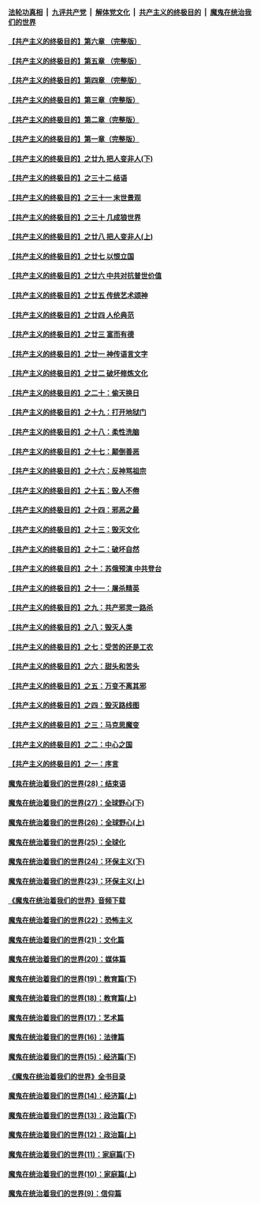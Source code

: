 ####  [法轮功真相](../../../../basic/blob/master/README.md?t=04130501) &nbsp;|&nbsp; [九评共产党](../../../../9ping.md/blob/master/README.md?t=04130501) &nbsp;|&nbsp; [解体党文化](../../../../jtdwh.md/blob/master/README.md?t=04130501)  &nbsp;|&nbsp; [共产主义的终极目的](../../../../gczydzjmd.md/blob/master/README.md?t=04130501) &nbsp;|&nbsp; [魔鬼在统治我们的世界](../../../../mgztzwmdsj.md/blob/master/README.md?t=04130501) 

#### [【共产主义的终极目的】第六章 （完整版）](../pages/nsc422/n11428913.md?t=04130501) 

#### [【共产主义的终极目的】第五章 （完整版）](../pages/nsc422/n11428912.md?t=04130501) 

#### [【共产主义的终极目的】第四章 （完整版）](../pages/nsc422/n11428907.md?t=04130501) 

#### [【共产主义的终极目的】第三章（完整版）](../pages/nsc422/n11428848.md?t=04130501) 

#### [【共产主义的终极目的】第二章（完整版）](../pages/nsc422/n11428831.md?t=04130501) 

#### [【共产主义的终极目的】第一章（完整版）](../pages/nsc422/n11417651.md?t=04130501) 

#### [【共产主义的终极目的】之廿九 把人变非人(下)](../pages/nsc422/n11344140.md?t=04130501) 

#### [【共产主义的终极目的】之三十二 结语](../pages/nsc422/n11360535.md?t=04130501) 

#### [【共产主义的终极目的】之三十一 末世景观](../pages/nsc422/n11351129.md?t=04130501) 

#### [【共产主义的终极目的】之三十 几成狼世界](../pages/nsc422/n11348280.md?t=04130501) 

#### [【共产主义的终极目的】之廿八 把人变非人(上)](../pages/nsc422/n11340492.md?t=04130501) 

#### [【共产主义的终极目的】之廿七 以恨立国](../pages/nsc422/n11336944.md?t=04130501) 

#### [【共产主义的终极目的】之廿六 中共对抗普世价值](../pages/nsc422/n11324785.md?t=04130501) 

#### [【共产主义的终极目的】之廿五 传统艺术颂神](../pages/nsc422/n11296396.md?t=04130501) 

#### [【共产主义的终极目的】之廿四 人伦典范](../pages/nsc422/n11296397.md?t=04130501) 

#### [【共产主义的终极目的】之廿三 富而有德](../pages/nsc422/n11283598.md?t=04130501) 

#### [【共产主义的终极目的】之廿一 神传语言文字](../pages/nsc422/n11263265.md?t=04130501) 

#### [【共产主义的终极目的】之廿二 破坏修炼文化](../pages/nsc422/n11245728.md?t=04130501) 

#### [【共产主义的终极目的】之二十：偷天换日](../pages/nsc422/n11238846.md?t=04130501) 

#### [【共产主义的终极目的】之十九：打开地狱门](../pages/nsc422/n11206376.md?t=04130501) 

#### [【共产主义的终极目的】之十八：柔性洗脑](../pages/nsc422/n11199994.md?t=04130501) 

#### [【共产主义的终极目的】之十七：颠倒善恶](../pages/nsc422/n11179782.md?t=04130501) 

#### [【共产主义的终极目的】之十六：反神骂祖宗](../pages/nsc422/n11166798.md?t=04130501) 

#### [【共产主义的终极目的】之十五：毁人不倦](../pages/nsc422/n11166792.md?t=04130501) 

#### [【共产主义的终极目的】之十四：邪恶之最](../pages/nsc422/n11150249.md?t=04130501) 

#### [【共产主义的终极目的】之十三：毁灭文化](../pages/nsc422/n11135227.md?t=04130501) 

#### [【共产主义的终极目的】之十二：破坏自然](../pages/nsc422/n11135214.md?t=04130501) 

#### [【共产主义的终极目的】之十：苏俄预演 中共登台](../pages/nsc422/n11118424.md?t=04130501) 

#### [【共产主义的终极目的】之十一：屠杀精英](../pages/nsc422/n11118442.md?t=04130501) 

#### [【共产主义的终极目的】之九：共产邪灵一路杀](../pages/nsc422/n11114139.md?t=04130501) 

#### [【共产主义的终极目的】之八：毁灭人类](../pages/nsc422/n11108503.md?t=04130501) 

#### [【共产主义的终极目的】之七：受苦的还是工农](../pages/nsc422/n11101809.md?t=04130501) 

#### [【共产主义的终极目的】之六：甜头和苦头](../pages/nsc422/n11096971.md?t=04130501) 

#### [【共产主义的终极目的】之五：万变不离其邪](../pages/nsc422/n11091285.md?t=04130501) 

#### [【共产主义的终极目的】之四：毁灭路线图](../pages/nsc422/n11086284.md?t=04130501) 

#### [【共产主义的终极目的】之三：马克思魔变](../pages/nsc422/n11061941.md?t=04130501) 

#### [【共产主义的终极目的】之二：中心之国](../pages/nsc422/n11047728.md?t=04130501) 

#### [【共产主义的终极目的】之一：序言](../pages/nsc422/n11086077.md?t=04130501) 

#### [魔鬼在统治着我们的世界(28)：结束语](../pages/nsc422/n10936246.md?t=04130501) 

#### [魔鬼在统治着我们的世界(27)：全球野心(下)](../pages/nsc422/n10928319.md?t=04130501) 

#### [魔鬼在统治着我们的世界(26)：全球野心(上)](../pages/nsc422/n10900318.md?t=04130501) 

#### [魔鬼在统治着我们的世界(25)：全球化](../pages/nsc422/n10788205.md?t=04130501) 

#### [魔鬼在统治着我们的世界(24)：环保主义(下)](../pages/nsc422/n10695307.md?t=04130501) 

#### [魔鬼在统治着我们的世界(23)：环保主义(上)](../pages/nsc422/n10688613.md?t=04130501) 

#### [《魔鬼在统治着我们的世界》音频下载](../pages/nsc422/n10635553.md?t=04130501) 

#### [魔鬼在统治着我们的世界(22)：恐怖主义](../pages/nsc422/n10614727.md?t=04130501) 

#### [魔鬼在统治着我们的世界(21)：文化篇](../pages/nsc422/n10597706.md?t=04130501) 

#### [魔鬼在统治着我们的世界(20)：媒体篇](../pages/nsc422/n10586579.md?t=04130501) 

#### [魔鬼在统治着我们的世界(19)：教育篇(下)](../pages/nsc422/n10564808.md?t=04130501) 

#### [魔鬼在统治着我们的世界(18)：教育篇(上)](../pages/nsc422/n10526970.md?t=04130501) 

#### [魔鬼在统治着我们的世界(17)：艺术篇](../pages/nsc422/n10499093.md?t=04130501) 

#### [魔鬼在统治着我们的世界(16)：法律篇](../pages/nsc422/n10485969.md?t=04130501) 

#### [魔鬼在统治着我们的世界(15)：经济篇(下)](../pages/nsc422/n10469975.md?t=04130501) 

#### [《魔鬼在统治着我们的世界》全书目录](../pages/nsc422/n10464261.md?t=04130501) 

#### [魔鬼在统治着我们的世界(14)：经济篇(上)](../pages/nsc422/n10457370.md?t=04130501) 

#### [魔鬼在统治着我们的世界(13)：政治篇(下)](../pages/nsc422/n10448270.md?t=04130501) 

#### [魔鬼在统治着我们的世界(12)：政治篇(上)](../pages/nsc422/n10444576.md?t=04130501) 

#### [魔鬼在统治着我们的世界(11)：家庭篇(下)](../pages/nsc422/n10440961.md?t=04130501) 

#### [魔鬼在统治着我们的世界(10)：家庭篇(上)](../pages/nsc422/n10435448.md?t=04130501) 

#### [魔鬼在统治着我们的世界(9)：信仰篇](../pages/nsc422/n10432159.md?t=04130501) 

